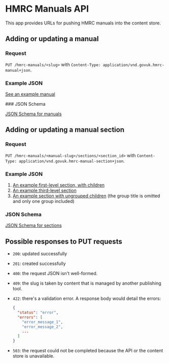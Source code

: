 # HMRC Manuals API

This app provides URLs for pushing HMRC manuals into the content store.

## Adding or updating a manual

### Request

`PUT /hmrc-manuals/<slug>` with `Content-Type: application/vnd.govuk.hmrc-manual+json`.

### Example JSON

[See an example manual](json_examples/requests/employment-income-manual.json)


### JSON Schema

[JSON Schema for manuals](public/manual-schema.json)

## Adding or updating a manual section

### Request

`PUT /hmrc-manuals/<manual-slug>/sections/<section_id>` with `Content-Type: application/vnd.govuk.hmrc-manual-section+json`.

### Example JSON

1. [An example first-level section, with children](json_examples/requests/employment-income-manual/EIM11800.json)
1. [An example third-level section](json_examples/requests/employment-income-manual/EIM25525.json)
1. [An example section with ungrouped children](json_examples/requests/employment-income-manual/EIM11200.json) (the group title is omitted and only one group included)


### JSON Schema

[JSON Schema for sections](public/section-schema.json)

## Possible responses to PUT requests

* `200`: updated successfully
* `201`: created successfully
* `400`: the request JSON isn't well-formed.
* `409`: the slug is taken by content that is managed by another publishing tool.
* `422`: there's a validation error. A response body would detail the errors:

    ```json
    {
      "status": "error",
      "errors": [
        "error_message_1",
        "error_message_2",
        ...
      ]
    }
    ```

* `503`: the request could not be completed because the API or the content store is unavailable.
